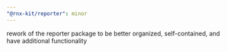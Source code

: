 ```yaml
---
"@rnx-kit/reporter": minor
---
```


rework of the reporter package to be better organized, self-contained, and have
additional functionality
